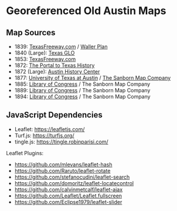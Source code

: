# Georeferenced Old Austin Maps

## Map Sources

- 1839: [TexasFreeway.com](https://www.texasfreeway.com/Austin/historic/road_maps/AustinPlan1839.htm) / [Waller Plan](https://en.wikipedia.org/wiki/Waller_Plan)
- 1840 (Large): [Texas GLO](https://historictexasmaps.com/collection/search-results/2178-a-topographical-map-of-the-government-tract-adjoining-the-city-of-austin-general-map-collection)
- 1853: [TexasFreeway.com](https://www.texasfreeway.com/Austin/historic/road_maps/AustinPlan1853.htm)
- 1872: [The Portal to Texas History](https://texashistory.unt.edu/ark:/67531/metapth192767/)
- 1872 (Large): [Austin History Center](https://ahc.access.preservica.com/uncategorized/SO_cd0e7b0e-1fe0-45eb-b6d4-802f268af517/)
- 1877: [University of Texas at Austin](https://collections.lib.utexas.edu/catalog/utlmaps:7e8b4b99-0b4f-401a-9f5c-56bd90b12e6b) / [The Sanborn Map Company](https://en.wikipedia.org/wiki/Sanborn_maps)
- 1885: [Library of Congress](https://www.loc.gov/item/sanborn08415_001/) / The Sanborn Map Company
- 1889: [Library of Congress](https://www.loc.gov/item/sanborn08415_002/) / The Sanborn Map Company
- 1894: [Library of Congress](https://www.loc.gov/item/sanborn08415_003/) / The Sanborn Map Company

## JavaScript Dependencies

- Leaflet: https://leafletjs.com/
- Turf.js: https://turfjs.org/
- tingle.js: https://tingle.robinparisi.com/

Leaflet Plugins:
- https://github.com/mlevans/leaflet-hash
- https://github.com/Raruto/leaflet-rotate
- https://github.com/stefanocudini/leaflet-search
- https://github.com/domoritz/leaflet-locatecontrol
- https://github.com/calvinmetcalf/leaflet-ajax
- https://github.com/Leaflet/Leaflet.fullscreen
- https://github.com/Eclipse1979/leaflet-slider
